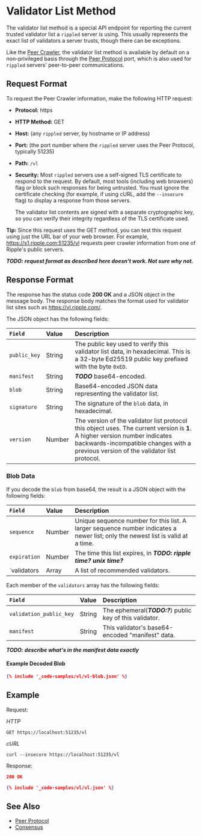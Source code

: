 # Validator List Method

The validator list method is a special API endpoint for reporting the current trusted validator list a `rippled` server is using. This usually represents the exact list of validators a server trusts, though there can be exceptions.

Like the [Peer Crawler](peer-crawler.html), the validator list method is available by default on a non-privileged basis through the [Peer Protocol](peer-protocol.html) port, which is also used for `rippled` servers' peer-to-peer communications.

## Request Format

To request the Peer Crawler information, make the following HTTP request:

- **Protocol:** https
- **HTTP Method:** GET
- **Host:** (any `rippled` server, by hostname or IP address)
- **Port:** (the port number where the `rippled` server uses the Peer Protocol, typically 51235)
- **Path:** `/vl`
- **Security:** Most `rippled` servers use a self-signed TLS certificate to respond to the request. By default, most tools (including web browsers) flag or block such responses for being untrusted. You must ignore the certificate checking (for example, if using cURL, add the `--insecure` flag) to display a response from those servers.

    The validator list contents are signed with a separate cryptographic key, so you can verify their integrity regardless of the TLS certificate used.

**Tip:** Since this request uses the GET method, you can test this request using just the URL bar of your web browser. For example, <https://s1.ripple.com:51235/vl> requests peer crawler information from one of Ripple's public servers.

***TODO: request format as described here doesn't work. Not sure why not.***

## Response Format

The response has the status code **200 OK** and a JSON object in the message body. The response body matches the format used for validator list sites such as <https://vl.ripple.com/>.

The JSON object has the following fields:

| `Field`          | Value  | Description                                      |
|:-----------------|:-------|:-------------------------------------------------|
| `public_key`     | String | The public key used to verify this validator list data, in hexadecimal. This is a 32-byte Ed25519 public key prefixed with the byte `0xED`. |
| `manifest`       | String | ***TODO*** base64-encoded. |
| `blob`           | String | Base64-encoded JSON data representing the validator list. |
| `signature`      | String | The signature of the `blob` data, in hexadecimal. |
| `version`        | Number | The version of the validator list protocol this object uses. The current version is **1**. A higher version number indicates backwards-incompatible changes with a previous version of the validator list protocol. |

### Blob Data

If you decode the `blob` from base64, the result is a JSON object with the following fields:

| `Field`      | Value  | Description                                          |
|:-------------|:-------|:-----------------------------------------------------|
| `sequence`   | Number | Unique sequence number for this list. A larger sequence number indicates a newer list; only the newest list is valid at a time. |
| `expiration` | Number | The time this list expires, in ***TODO: ripple time? unix time?*** |
| `validators  | Array  | A list of recommended validators.                    |

Each member of the `validators` array has the following fields:

| `Field`                 | Value  | Description                               |
|:------------------------|:-------|:------------------------------------------|
| `validation_public_key` | String | The ephemeral(***TODO:?***) public key of this validator. |
| `manifest`              | String | This validator's base64-encoded "manifest" data. |

***TODO: describe what's in the manifest data exactly***

#### Example Decoded Blob

```json
{% include '_code-samples/vl/vl-blob.json' %}
```

## Example

Request:

<!-- MULTICODE_BLOCK_START -->

*HTTP*

```
GET https://localhost:51235/vl
```

*cURL*

```
curl --insecure https://localhost:51235/vl
```

<!-- MULTICODE_BLOCK_END -->

Response:

```json
200 OK

{% include '_code-samples/vl/vl.json' %}
```


## See Also

- [Peer Protocol](peer-protocol.html)
- [Consensus](consensus.html)
